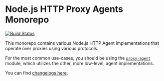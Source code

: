 Node.js HTTP Proxy Agents Monorepo
==================================
[![Build Status](https://github.com/taktikorg/deserunt-impedit/workflows/Node%20CI/badge.svg)](https://github.com/taktikorg/deserunt-impedit/actions?workflow=Node+CI)

This monorepo contains various Node.js HTTP Agent implementations that operate over proxies using various protocols.

For the most common use-cases, you should be using the [`proxy-agent`](./packages/proxy-agent) module, which utilizes the other, more low-level, agent implementations.

You can find [changelogs here](CHANGELOG.md).
